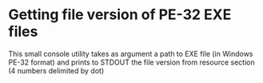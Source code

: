 # Getting file version of PE-32 EXE files

This small console utility takes as argument a path to EXE file (in Windows PE-32 format) and prints to STDOUT the file version from resource section (4 numbers delimited by dot)
